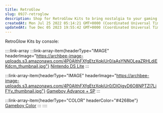 ```yaml
---
title: RetroGlow
slug: 09J7-retroglow
description: Shop for RetroGlow Kits to bring nostalgia to your gaming experience! This document offers detailed information on RetroGlow Kits available for popular gaming consoles like Nintendo DS Lite, Gameboy Advance + SP, and Gameboy Color. Get all the details you
createdAt: Mon Jul 25 2022 05:14:21 GMT+0000 (Coordinated Universal Time)
updatedAt: Tue Dec 05 2023 19:55:42 GMT+0000 (Coordinated Universal Time)
---
```


RetroGlow Kits by console:

::::link-array
:::link-array-item{headerType="IMAGE" headerImage="https://archbee-image-uploads.s3.amazonaws.com/4P0AIthFXfgEtzXqkiUr0/aAsYNNOLeaZRHLdiEKdcm_thumbnail.jpg"}
[Nintendo DS Lite](https://wiki.handheldlegend.com/retroglow-for-ds-lite)
:::

:::link-array-item{headerType="IMAGE" headerImage="https://archbee-image-uploads.s3.amazonaws.com/4P0AIthFXfgEtzXqkiUr0/DIOjgyD6O8NPTZl7LiFYv_thumbnail.jpg"}
[Gameboy Advance + SP](https://wiki.handheldlegend.com/retroglow-for-gba)
:::

:::link-array-item{headerType="COLOR" headerColor="#4268be"}
[Gameboy Color](https://wiki.handheldlegend.com/retroglow-for-gbc)
:::
::::

